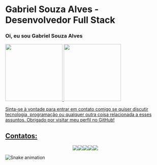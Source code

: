 

<h1>Gabriel Souza Alves - Desenvolvedor Full Stack</h1>
<h3>Oi, eu sou Gabriel Souza Alves</h3>

<div>
<a href="https://github.com/Osouzaa">
<img height="180em" src="https://github-readme-stats.vercel.app/api/top-langs/?username=Osouzaa&layout=compact&langs_count=7&theme=dracula"/>
<img height="180em" src="https://github-readme-stats.vercel.app/api?username=Osouzaa&show_icons=true&theme=dracula&include_all_commits=true&count_private=true"/>
</div>
  <p> Sinta-se à vontade para entrar em contato comigo se quiser discutir tecnologia, programação ou qualquer outra coisa relacionada a esses assuntos. Obrigado por visitar meu perfil no GitHub!</p>

## Contatos:

<div style="display: flex; justify-content: center;">
<a href="https://www.youtube.com/seu-canal-youtube-aqui" target="_blank"><img src="https://img.shields.io/badge/YouTube-FF0000?style=for-the-badge&logo=youtube&logoColor=white" target="_blank"></a>
<a href="https://instagram.com/seu-usuário-instagram-aqui" target="_blank"><img src="https://img.shields.io/badge/-Instagram-%23E4405F?style=for-the-badge&logo=instagram&logoColor=white" target="_blank"></a>
<a href="https://www.twitch.tv/seu-usuário-aqui" target="_blank"><img src="https://img.shields.io/badge/Twitch-9146FF?style=for-the-badge&logo=twitch&logoColor=white" target="_blank"></a>
<a href = "mailto:contato@seu-usuário-aqui"><img src="https://img.shields.io/badge/Gmail-D14836?style=for-the-badge&logo=gmail&logoColor=white" target="_blank"></a>
<a href="https://www.linkedin.com/in/gabrielsouza-dev/" target="_blank"><img src="https://img.shields.io/badge/-LinkedIn-%230077B5?style=for-the-badge&logo=linkedin&logoColor=white" target="_blank"></a>   
</div>

  ![Snake animation](https://github.com/Osouzaa/Osouzaa/blob/output/github-contribution-grid-snake.svg)


